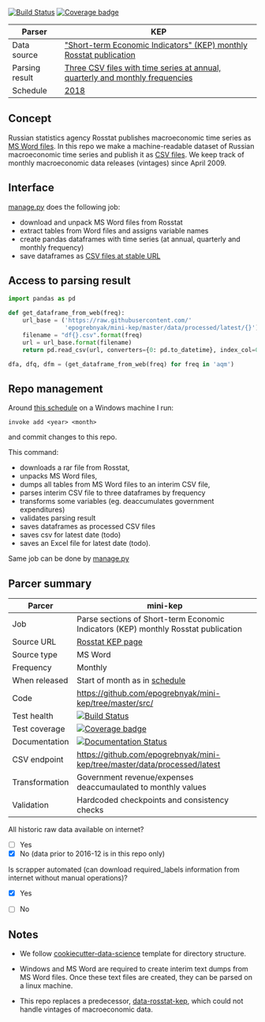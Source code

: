 [![Build Status](https://travis-ci.org/mini-kep/parser-rosstat-kep.svg?branch=master)](https://travis-ci.org/mini-kep/parser-rosstat-kep)
[![Coverage badge](https://codecov.io/gh/mini-kep/parser-rosstat-kep/branch/master/graphs/badge.svg)](https://codecov.io/gh/mini-kep/parser-rosstat-kep)


Parser          |                       KEP    
----------------|-------------------------------------------------------------------------------------------------
Data source     | ["Short-term Economic Indicators" (KEP) monthly Rosstat publication][Rosstat]
Parsing result  | [Three CSV files with time series at annual, quarterly and monthly frequencies][backend]
Schedule        | [2018][schedule]

Concept
-------

Russian statistics agency Rosstat publishes macroeconomic time series as [MS Word files][Rosstat]. In this repo 
we make a machine-readable dataset of Russian macroeconomic time series and publish it as [CSV files][backend]. 
We keep track of monthly macroeconomic data releases (vintages) since April 2009. 


Interface 
---------

[manage.py](https://github.com/mini-kep/parser-rosstat-kep/blob/master/src/kep/manage.py) does the following job:
- download and unpack MS Word files from Rosstat
- extract tables from Word files and assigns variable names
- create pandas dataframes with time series (at annual, quarterly and monthly frequency) 
- save dataframes as [CSV files at stable URL][backend] 

[kep]: https://github.com/mini-kep/parser-rosstat-kep
[Rosstat]: http://www.gks.ru/wps/wcm/connect/rosstat_main/rosstat/ru/statistics/publications/catalog/doc_1140080765391
[backend]: https://github.com/mini-kep/parser-rosstat-kep/tree/master/data/processed/latest
[schedule]: http://www.gks.ru/gis/images/graf-oper2018.htm


Access to parsing result
------------------------

```python
import pandas as pd

def get_dataframe_from_web(freq):
    url_base = ('https://raw.githubusercontent.com/'
                'epogrebnyak/mini-kep/master/data/processed/latest/{}')
    filename = "df{}.csv".format(freq)
    url = url_base.format(filename)
    return pd.read_csv(url, converters={0: pd.to_datetime}, index_col=0)

dfa, dfq, dfm = (get_dataframe_from_web(freq) for freq in 'aqm')
```
 
Repo management
---------------

Around [this schedule][schedule] on a Windows machine I run:   

```
invoke add <year> <month>
```

and commit changes to this repo.

This command:
- downloads a rar file from Rosstat, 
- unpacks MS Word files, 
- dumps all tables from MS Word files to an interim CSV file, 
- parses interim CSV file to three dataframes by frequency 
- transforms some variables (eg. deaccumulates government expenditures)
- validates parsing result
- saves dataframes as processed CSV files
- saves csv for latest date (todo)
- saves an Excel file for latest date (todo).

Same job can be done by [manage.py](https://github.com/mini-kep/parser-rosstat-kep/blob/master/src/manage.py)

Parcer summary
--------------

Parcer              |  mini-kep 
--------------------|----------------------------------------
Job                 |  Parse sections of Short-term Economic Indicators (KEP) monthly Rosstat publication 
Source URL          |  [Rosstat KEP page](http://www.gks.ru/wps/wcm/connect/rosstat_main/rosstat/ru/statistics/publications/catalog/doc_1140080765391)
Source type         |  MS Word  <!-- Word, Excel, CSV, HTML, XML, API, other -->
Frequency           |  Monthly
When released       |  Start of month as in [schedule](http://www.gks.ru/gis/images/graf-oper2017.htm) 
Code                | <https://github.com/epogrebnyak/mini-kep/tree/master/src/>
Test health         | [![Build Status](https://travis-ci.org/mini-kep/parser-rosstat-kep.svg?branch=master)](https://travis-ci.org/mini-kep/parser-rosstat-kep)
Test coverage       |  [![Coverage badge](https://codecov.io/gh/mini-kep/parser-rosstat-kep/branch/master/graphs/badge.svg)](https://codecov.io/gh/mini-kep/parser-rosstat-kep)
Documentation       |  [![Documentation Status](https://readthedocs.org/projects/mini-kep-parcer-for-rosstat-kep-publication/badge/?version=latest)](http://mini-kep-parcer-for-rosstat-kep-publication.readthedocs.io/en/latest/?badge=latest)
CSV endpoint        | <https://github.com/epogrebnyak/mini-kep/tree/master/data/processed/latest>
Transformation      |  Government revenue/expenses deaccumaulated to monthly values 
Validation          |  Hardcoded checkpoints and consistency checks 


All historic raw data available on internet? 
- [ ] Yes
- [x] No (data prior to 2016-12 is in this repo only)  

Is scrapper automated (can download required_labels information from internet  without manual operations)?
- [x] Yes
- [ ] No 



Notes
-----

- We follow [cookiecutter-data-science](https://github.com/drivendata/cookiecutter-data-science) template for 
directory structure. 

- Windows and MS Word are required to create interim text dumps from MS Word files. Оnce these text files are created, they can be parsed on a linux machine.

- This repo replaces a predecessor, [data-rosstat-kep](https://github.com/epogrebnyak/data-rosstat-kep), which could not handle vintages of macroeconomic data. 
